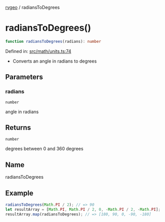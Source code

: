 [rvgeo](../index.md) / radiansToDegrees

# radiansToDegrees()

```ts
function radiansToDegrees(radians): number
```

Defined in: [src/math/units.ts:74](https://github.com/pzq123456/RVGeo/blob/e727f6f6e310621d656b74948bed9956ff45a613/src/math/units.ts#L74)

- Converts an angle in radians to degrees

## Parameters

### radians

`number`

angle in radians

## Returns

`number`

degrees between 0 and 360 degrees

## Name

radiansToDegrees

## Example

```ts
radiansToDegrees(Math.PI / 2); // => 90
let resultArray = [Math.PI, Math.PI / 2, 0, -Math.PI / 2, -Math.PI];
resultArray.map(radiansToDegrees); // => [180, 90, 0, -90, -180]
```

